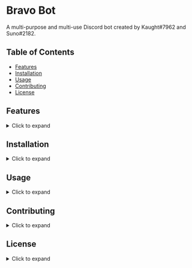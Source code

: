 # Bravo Bot

A multi-purpose and multi-use Discord bot created by Kaught#7962 and Suno#2182.

## Table of Contents

- [Features](#features)
- [Installation](#installation)
- [Usage](#usage)
- [Contributing](#contributing)
- [License](#license)

## Features

<details>
<summary>Click to expand</summary>

- Feature 1
- Feature 2
- Feature 3

</details>

## Installation

<details>
<summary>Click to expand</summary>

To install this project, follow these steps:

1. Step 1
2. Step 2
3. Step 3

</details>

## Usage

<details>
<summary>Click to expand</summary>

To use this project, follow these steps:

1. Step 1
2. Step 2
3. Step 3

</details>

## Contributing

<details>
<summary>Click to expand</summary>

If you would like to contribute to this project, please follow these steps:

1. Fork the repository
2. Create a new branch (`git checkout -b feature/my-new-feature`)
3. Make changes and commit (`git commit -am 'Add some feature'`)
4. Push to the branch (`git push origin feature/my-new-feature`)
5. Create a new Pull Request

</details>

## License

<details>
<summary>Click to expand</summary>

This project is licensed under the MIT License - see the [LICENSE](LICENSE) file for details.

</details>
